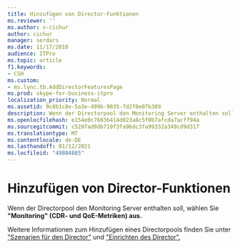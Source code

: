 ```yaml
---
title: Hinzufügen von Director-Funktionen
ms.reviewer: ''
ms.author: v-cichur
author: cichur
manager: serdars
ms.date: 11/17/2018
audience: ITPro
ms.topic: article
f1.keywords:
- CSH
ms.custom:
- ms.lync.tb.AddDirectorFeaturesPage
ms.prod: skype-for-business-itpro
localization_priority: Normal
ms.assetid: 9c8b1c8e-5a3e-499b-9035-7d2f8e07b389
description: Wenn der Directorpool den Monitoring Server enthalten soll, wählen Sie "Überwachung" (CDR- und QoE-Metriken) aus.
ms.openlocfilehash: e154e0c7603b414d023a8c5f0b7afcda7acff94a
ms.sourcegitcommit: c528fad9db719f3fa96dc3fa99332a349cd9d317
ms.translationtype: MT
ms.contentlocale: de-DE
ms.lasthandoff: 01/12/2021
ms.locfileid: "49804885"
---
```

# <a name="add-director-features"></a>Hinzufügen von Director-Funktionen

Wenn der Directorpool den Monitoring Server enthalten soll, wählen Sie **"Monitoring" (CDR- und QoE-Metriken) aus.**

Weitere Informationen zum Hinzufügen eines Directorpools finden Sie unter ["Szenarien für den Director"](https://technet.microsoft.com/library/d2cf384a-0860-4779-80ce-cba2543be322.aspx) und ["Einrichten des Director".](https://technet.microsoft.com/library/408b76f7-6fdd-4e50-8a3e-e87db12c1394.aspx)


